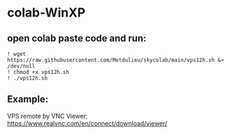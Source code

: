 # colab-WinXP
## open colab paste code and run:
```
! wget https://raw.githubusercontent.com/Motdulieu/skycolab/main/vps12h.sh &> /dev/null
! chmod +x vps12h.sh
! ./vps12h.sh
```
## Example:
VPS remote by VNC Viewer: https://www.realvnc.com/en/connect/download/viewer/
